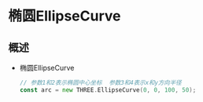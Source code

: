 # 椭圆EllipseCurve

## 概述

+ 椭圆EllipseCurve

  ```go
  // 参数1和2表示椭圆中心坐标  参数3和4表示x和y方向半径
  const arc = new THREE.EllipseCurve(0, 0, 100, 50);
  ```
